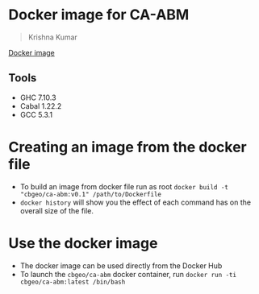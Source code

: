 # Docker image for CA-ABM
> Krishna Kumar

[Docker image](https://hub.docker.com/r/cbgeo/ca-abm/)

## Tools
* GHC 7.10.3
* Cabal 1.22.2
* GCC 5.3.1

# Creating an image from the docker file

* To build an image from docker file run as root `docker build -t "cbgeo/ca-abm:v0.1" /path/to/Dockerfile`
* `docker history` will show you the effect of each command has on the overall size of the file.

# Use the docker image

* The docker image can be used directly from the Docker Hub
* To launch the `cbgeo/ca-abm`  docker container, run `docker run -ti cbgeo/ca-abm:latest /bin/bash`
